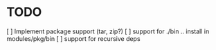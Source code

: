 TODO
====

[ ] Implement package support (tar, zip?)
[ ] support for ./bin .. install in modules/pkg/bin
[ ] support for recursive deps
